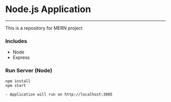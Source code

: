 # Node.js Application
---
This is a repository for MERN project
### Includes
- Node
- Express

### Run Server (Node)
```
npm install
npm start
```

```
- Application will run on http://localhost:3005